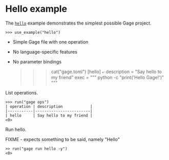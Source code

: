 # Hello example

The [`hello`](../examples/hello) example demonstrates the simplest
possible Gage project.

    >>> use_example("hello")

- Simple Gage file with one operation
- No language-specific features
- No parameter bindings

    >>> cat("gage.toml")
    [hello]
    ⤶
    description = "Say hello to my friend"
    exec = """
    python -c "print('Hello Gage!')"
    """

List operations.

    >>> run("gage ops")
    | operation | description            |
    |-----------|------------------------|
    | hello     | Say hello to my friend |
    <0>

Run hello.

FIXME - expects something to be said, namely "Hello"

    >> run("gage run hello -y")
    <0>
